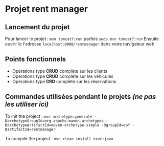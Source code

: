 # Projet rent manager

## Lancement du projet
Pour lancer le projet : `mvn tomcat7:run` parfois `sudo mvn tomcat7:run` 
Ensuite ouvrir le l'adresse `localhost:8000/rentmanager` dans votre navigateur web
## Points fonctionnels
- Opérations type **CRUD** complète sur les clients
- Opérations type **CRUD** complète sur les véhicules
- Opérations type **CRD** complète sur les réservations

## Commandes utilisées pendant le projets *(ne pas les utiliser ici)*
To init the project : `mvn archetype:generate -DarchetypeGroupId=org.apache.maven.archetypes -DarchetypeArtifactId=maven-archetype-simple -DgroupId=epf -DartifactId=rentmanager`

To compile the project : `mvn clean install exec:java`



